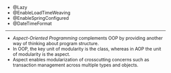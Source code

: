 * @Lazy
* @EnableLoadTimeWeaving
* @EnableSpringConfigured
* @DateTimeFormat

***

* _Aspect-Oriented Programming_ complements OOP by providing another way of thinking about program structure.
* In OOP, the key unit of modularity is the class, whereas in AOP the unit of modularity is the aspect.
* Aspect enables modularization of crosscutting concerns such as transaction management across multiple types and objects.

